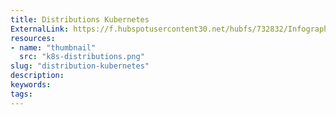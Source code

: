 ```yaml
---
title: Distributions Kubernetes
ExternalLink: https://f.hubspotusercontent30.net/hubfs/732832/Infographics/Infographic%20-%20FR%20-%20Kubernetes%20Distributions.jpg
resources:
- name: "thumbnail"
  src: "k8s-distributions.png"
slug: "distribution-kubernetes"
description:
keywords:
tags:
---
```


